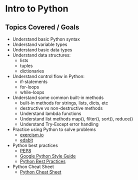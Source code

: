 # Intro to Python

## Topics Covered / Goals
- Understand basic Python syntax
- Understand variable types
- Understand basic data types
- Understand data structures:
  - lists
  - tuples
  - dictionaries
- Understand control flow in Python:
  - if-statements
  - for-loops
  - while-loops
- Understand some common built-in methods
    - built-in methods for strings, lists, dicts, etc
    - destructive vs non-destructive methods
    - Understand lambda functions
    - Understand list methods map(), filter(), sort(), reduce()
    - Understand Try-Except error handling
- Practice using Python to solve problems
  - [exercism.io](https://exercism.org/tracks/python)
  - [edabit](https://edabit.com/challenges/python3)
- Python best practices
  - [PEP8](https://www.python.org/dev/peps/pep-0008/)
  - [Google Python Style Guide](https://google.github.io/styleguide/pyguide.html)
  - [Python Best Practices](https://docs.python-guide.org/writing/style/)
- Python Cheat Sheet
  - [Python Cheat Sheet](https://www.pythoncheatsheet.org/)